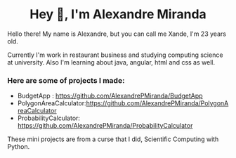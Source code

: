 <h1 align="center">Hey 👋, I'm Alexandre Miranda</h1>

Hello there! My name is Alexandre, but you can call me Xande, I'm 23 years old. 

Currently I'm work in restaurant business and studying computing science at university.
Also I'm learning about java, angular, html and css as well.

### Here are some of projects I made:
- BudgetApp : https://github.com/AlexandrePMiranda/BudgetApp
- PolygonAreaCalculator:https://github.com/AlexandrePMiranda/PolygonAreaCalculator
- ProbabilityCalculator: https://github.com/AlexandrePMiranda/ProbabilityCalculator

These mini projects are from a curse that I did, Scientific Computing with Python.





<!--
**AlexandrePMiranda/AlexandrePmiranda** is a ✨ _special_ ✨ repository because its `README.md` (this file) appears on your GitHub profile.

Here are some ideas to get you started:

- 🔭 I’m currently working on ...
- 🌱 I’m currently learning ...
- 👯 I’m looking to collaborate on ...
- 🤔 I’m looking for help with ...
- 💬 Ask me about ...
- 📫 How to reach me: ...
- 😄 Pronouns: ...
- ⚡ Fun fact: ...
-->
